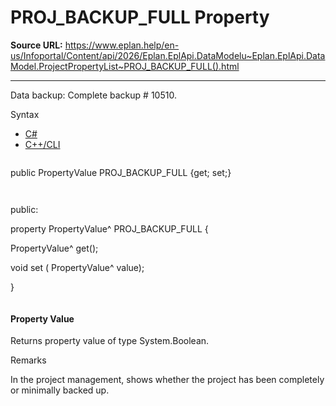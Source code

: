 # PROJ_BACKUP_FULL Property

**Source URL:** https://www.eplan.help/en-us/Infoportal/Content/api/2026/Eplan.EplApi.DataModelu~Eplan.EplApi.DataModel.ProjectPropertyList~PROJ_BACKUP_FULL().html

---

Data backup: Complete backup # 10510.

Syntax

- [C#](#i-syntax-CS)
- [C++/CLI](#i-syntax-CPP2005)

```
```
public PropertyValue PROJ_BACKUP_FULL {get; set;}
```
```

```
```
public:

property PropertyValue^ PROJ_BACKUP_FULL {

   PropertyValue^ get();

   void set (    PropertyValue^ value);

}
```
```

#### Property Value

Returns property value of type System.Boolean.

Remarks

In the project management, shows whether the project has been completely or minimally backed up.
